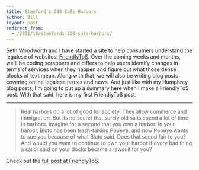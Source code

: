 ```yaml
---
title: Stanford's 230 Safe Harbors
author: Bill
layout: post
redirect_from:
  - /2011/10/stanfords-230-safe-harbors/
---
```

Seth Woodworth and I have started a site to help consumers understand the
legalese of websites: [FriendlyToS][1]. Over the coming weeks and months, we'll
be coding scrappers and differs to help users identify changes in terms of
services when they happen and figure out what those dense blocks of text mean.
Along with that, we will also be writing blog posts covering online legalese
issues and news. And just like with my Humphrey blog posts, I'm going to put up
a summary here when I make a FriendlyToS post. With that said, here is my first
FriendlyToS post:

* * *

> Real harbors do a lot of good for society. They allow commerce and
> immigration. But its no secret that surely old salts spend a lot of time in
> harbors. Imagine for a second that you own a harbor. In your harbor, Bluto
> has been trash-talking Popeye, and now Popeye wants to sue you because of
> what Bluto said. Does that sound fair to you? And would you want to continue
> to own your harbor if every bad thing a sailor said on your docks became a
> lawsuit for you?

Check out the [full post at FriendlyToS][2].

 [1]: http://www.friendlytos.org
 [2]: http://blog.friendlytos.org/?p=4
